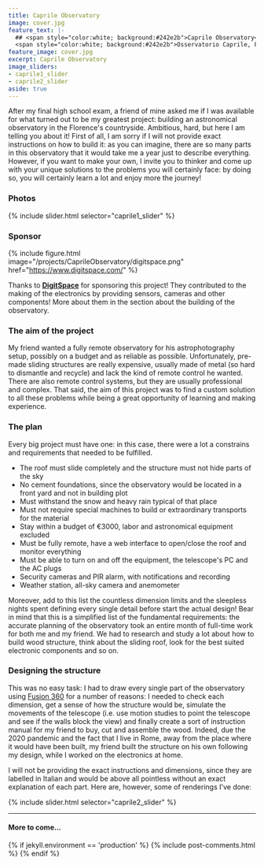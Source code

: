 ```yaml
---
title: Caprile Observatory
image: cover.jpg
feature_text: |-
  ## <span style="color:white; background:#242e2b">Caprile Observatory</span>
  <span style="color:white; background:#242e2b">Osservatorio Caprile, Florence, Italy</span>
feature_image: cover.jpg
excerpt: Caprile Observatory
image_sliders:
- caprile1_slider
- caprile2_slider
aside: true
---
```


[//]: # (TODO: add DigitSpace tracking link)

After my final high school exam, a friend of mine asked me if I was available for what turned out to be my greatest project: building an astronomical observatory in the Florence's countryside. Ambitious, hard, but here I am telling you about it! First of all, I am sorry if I will not provide exact instructions on how to build it: as you can imagine, there are so many parts in this observatory that it would take me a year just to describe everything. However, if you want to make your own, I invite you to thinker and come up with your unique solutions to the problems you will certainly face: by doing so, you will certainly learn a lot and enjoy more the journey!

### Photos

{% include slider.html selector="caprile1_slider" %}

### Sponsor

{% include figure.html image="/projects/CaprileObservatory/digitspace.png" href="https://www.digitspace.com/" %}

Thanks to **[DigitSpace](https://www.digitspace.com/?6a71104bb95238e7)** for sponsoring this project! They contributed to the making of the electronics by providing sensors, cameras and other components! More about them in the section about the building of the observatory.

### The aim of the project

My friend wanted a fully remote observatory for his astrophotography setup, possibly on a budget and as reliable as possible.
Unfortunately, pre-made sliding structures are really expensive, usually made of metal (so hard to dismantle and recycle) and lack the kind of remote control he wanted.
There are also remote control systems, but they are usually professional and complex. That said, the aim of this project was to find a custom solution to all these problems
while being a great opportunity of learning and making experience.

### The plan

Every big project must have one: in this case, there were a lot a constrains and requirements that needed to be fulfilled.

- The roof must slide completely and the structure must not hide parts of the sky
- No cement foundations, since the observatory would be located in a front yard and not in building plot
- Must withstand the snow and heavy rain typical of that place
- Must not require special machines to build or extraordinary transports for the material
- Stay within a budget of €3000, labor and astronomical equipment excluded
- Must be fully remote, have a web interface to open/close the roof and monitor everything
- Must be able to turn on and off the equipment, the telescope's PC and the AC plugs
- Security cameras and PIR alarm, with notifications and recording
- Weather station, all-sky camera and anemometer

Moreover, add to this list the countless dimension limits and the sleepless nights spent defining every single detail before start the actual design!
Bear in mind that this is a simplified list of the fundamental requirements: the accurate planning of the observatory took an entire month of full-time work for both me and my friend.
We had to research and study a lot about how to build wood structure, think about the sliding roof, look for the best suited electronic components and so on. 

### Designing the structure

This was no easy task: I had to draw every single part of the observatory using [Fusion 360](https://www.autodesk.com/products/fusion-360/personal) for a number of reasons:
I needed to check each dimension, get a sense of how the structure would be, simulate the movements of the telescope (i.e. use motion studies to point the telescope and see if the walls block the view)
and finally create a sort of instruction manual for my friend to buy, cut and assemble the wood. Indeed, due the 2020 pandemic and the fact that I live in Rome, away from the place where it would have
been built, my friend built the structure on his own following my design, while I worked on the electronics at home.

I will not be providing the exact instructions and dimensions, since they are labelled in Italian and would be above all pointless without an exact explanation of each part.
Here are, however, some of renderings I've done:

{% include slider.html selector="caprile2_slider" %}

<hr>

#### More to come...

{% if jekyll.environment == 'production' %}
  {% include post-comments.html %}
{% endif %}
